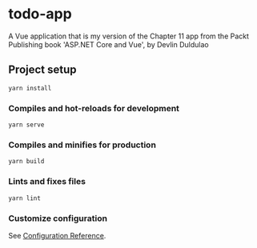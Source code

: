 # todo-app
A Vue application that is my version of the Chapter 11 app from the Packt Publishing book 'ASP.NET Core and Vue', by Devlin Duldulao

## Project setup
```
yarn install
```

### Compiles and hot-reloads for development
```
yarn serve
```

### Compiles and minifies for production
```
yarn build
```

### Lints and fixes files
```
yarn lint
```

### Customize configuration
See [Configuration Reference](https://cli.vuejs.org/config/).
